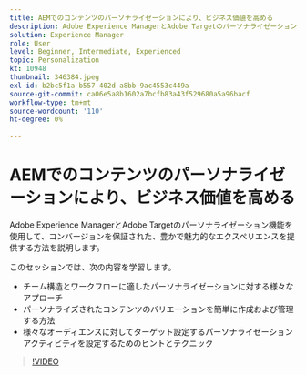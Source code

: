 ```yaml
---
title: AEMでのコンテンツのパーソナライゼーションにより、ビジネス価値を高める
description: Adobe Experience ManagerとAdobe Targetのパーソナライゼーション機能を使用して、コンバージョンを保証された、豊かで魅力的なエクスペリエンスを提供する方法を説明します。
solution: Experience Manager
role: User
level: Beginner, Intermediate, Experienced
topic: Personalization
kt: 10948
thumbnail: 346384.jpeg
exl-id: b2bc5f1a-b557-402d-a8bb-9ac4553c449a
source-git-commit: ca06e5a8b1602a7bcfb83a43f529680a5a96bacf
workflow-type: tm+mt
source-wordcount: '110'
ht-degree: 0%

---
```


# AEMでのコンテンツのパーソナライゼーションにより、ビジネス価値を高める

Adobe Experience ManagerとAdobe Targetのパーソナライゼーション機能を使用して、コンバージョンを保証された、豊かで魅力的なエクスペリエンスを提供する方法を説明します。

このセッションでは、次の内容を学習します。

* チーム構造とワークフローに適したパーソナライゼーションに対する様々なアプローチ
* パーソナライズされたコンテンツのバリエーションを簡単に作成および管理する方法
* 様々なオーディエンスに対してターゲット設定するパーソナライゼーションアクティビティを設定するためのヒントとテクニック

>[!VIDEO](https://video.tv.adobe.com/v/346384/?quality=12&learn=on)
